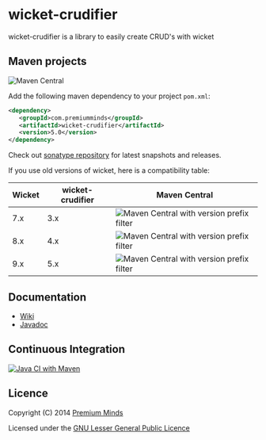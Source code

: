 wicket-crudifier
================

wicket-crudifier is a library to easily create CRUD's with wicket

## Maven projects
![Maven Central](https://img.shields.io/maven-central/v/com.premiumminds/wicket-crudifier)

Add the following maven dependency to your project `pom.xml`:

```xml
<dependency>
   <groupId>com.premiumminds</groupId>
   <artifactId>wicket-crudifier</artifactId>
   <version>5.0</version>
</dependency>
```
Check out [sonatype repository](https://oss.sonatype.org/index.html#nexus-search;quick~wicket-crudifier) for latest snapshots and releases.

If you use old versions of wicket, here is a compatibility table:

Wicket | wicket-crudifier | Maven Central |
| ------------- | ------------- | ------------- | 
7.x | 3.x | ![Maven Central with version prefix filter](https://img.shields.io/maven-central/v/com.premiumminds/wicket-crudifier/3)|
8.x | 4.x | ![Maven Central with version prefix filter](https://img.shields.io/maven-central/v/com.premiumminds/wicket-crudifier/4)|
9.x | 5.x | ![Maven Central with version prefix filter](https://img.shields.io/maven-central/v/com.premiumminds/wicket-crudifier/5)|

## Documentation

- [Wiki](https://github.com/premium-minds/wicket-crudifier/wiki)
- [Javadoc](http://premium-minds.github.io/wicket-crudifier/apidocs/)

## Continuous Integration

[![Java CI with Maven](https://github.com/premium-minds/wicket-crudifier/actions/workflows/maven.yml/badge.svg)](https://github.com/premium-minds/wicket-crudifier/actions/workflows/maven.yml)

## Licence

Copyright (C) 2014 [Premium Minds](http://www.premium-minds.com/)

Licensed under the [GNU Lesser General Public Licence](http://www.gnu.org/licenses/lgpl.html)
